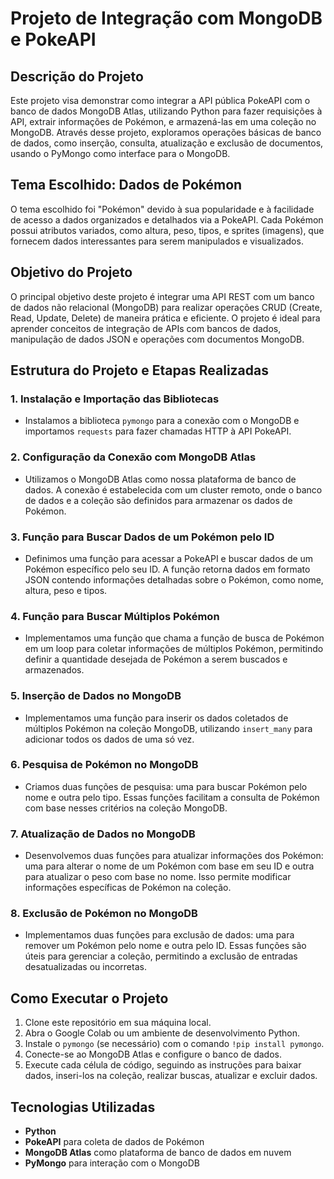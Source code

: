 # Projeto de Integração com MongoDB e PokeAPI

## Descrição do Projeto

Este projeto visa demonstrar como integrar a API pública PokeAPI com o banco de dados MongoDB Atlas, utilizando Python para fazer requisições à API, extrair informações de Pokémon, e armazená-las em uma coleção no MongoDB. Através desse projeto, exploramos operações básicas de banco de dados, como inserção, consulta, atualização e exclusão de documentos, usando o PyMongo como interface para o MongoDB.

## Tema Escolhido: Dados de Pokémon

O tema escolhido foi "Pokémon" devido à sua popularidade e à facilidade de acesso a dados organizados e detalhados via a PokeAPI. Cada Pokémon possui atributos variados, como altura, peso, tipos, e sprites (imagens), que fornecem dados interessantes para serem manipulados e visualizados.

## Objetivo do Projeto

O principal objetivo deste projeto é integrar uma API REST com um banco de dados não relacional (MongoDB) para realizar operações CRUD (Create, Read, Update, Delete) de maneira prática e eficiente. O projeto é ideal para aprender conceitos de integração de APIs com bancos de dados, manipulação de dados JSON e operações com documentos MongoDB.

## Estrutura do Projeto e Etapas Realizadas

### 1. Instalação e Importação das Bibliotecas

- Instalamos a biblioteca `pymongo` para a conexão com o MongoDB e importamos `requests` para fazer chamadas HTTP à API PokeAPI.

### 2. Configuração da Conexão com MongoDB Atlas

- Utilizamos o MongoDB Atlas como nossa plataforma de banco de dados. A conexão é estabelecida com um cluster remoto, onde o banco de dados e a coleção são definidos para armazenar os dados de Pokémon.

### 3. Função para Buscar Dados de um Pokémon pelo ID

- Definimos uma função para acessar a PokeAPI e buscar dados de um Pokémon específico pelo seu ID. A função retorna dados em formato JSON contendo informações detalhadas sobre o Pokémon, como nome, altura, peso e tipos.

### 4. Função para Buscar Múltiplos Pokémon

- Implementamos uma função que chama a função de busca de Pokémon em um loop para coletar informações de múltiplos Pokémon, permitindo definir a quantidade desejada de Pokémon a serem buscados e armazenados.

### 5. Inserção de Dados no MongoDB

- Implementamos uma função para inserir os dados coletados de múltiplos Pokémon na coleção MongoDB, utilizando `insert_many` para adicionar todos os dados de uma só vez.

### 6. Pesquisa de Pokémon no MongoDB

- Criamos duas funções de pesquisa: uma para buscar Pokémon pelo nome e outra pelo tipo. Essas funções facilitam a consulta de Pokémon com base nesses critérios na coleção MongoDB.

### 7. Atualização de Dados no MongoDB

- Desenvolvemos duas funções para atualizar informações dos Pokémon: uma para alterar o nome de um Pokémon com base em seu ID e outra para atualizar o peso com base no nome. Isso permite modificar informações específicas de Pokémon na coleção.

### 8. Exclusão de Pokémon no MongoDB

- Implementamos duas funções para exclusão de dados: uma para remover um Pokémon pelo nome e outra pelo ID. Essas funções são úteis para gerenciar a coleção, permitindo a exclusão de entradas desatualizadas ou incorretas.

## Como Executar o Projeto

1. Clone este repositório em sua máquina local.
2. Abra o Google Colab ou um ambiente de desenvolvimento Python.
3. Instale o `pymongo` (se necessário) com o comando `!pip install pymongo`.
4. Conecte-se ao MongoDB Atlas e configure o banco de dados.
5. Execute cada célula de código, seguindo as instruções para baixar dados, inseri-los na coleção, realizar buscas, atualizar e excluir dados.

## Tecnologias Utilizadas

- **Python**
- **PokeAPI** para coleta de dados de Pokémon
- **MongoDB Atlas** como plataforma de banco de dados em nuvem
- **PyMongo** para interação com o MongoDB
